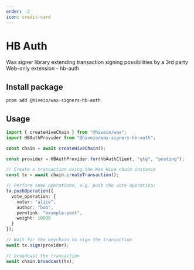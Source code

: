 ```yaml
---
order: -2
icon: credit-card
---
```


# HB Auth

Wax signer library extending transaction signing possibilities by a 3rd party Web-only extension - hb-auth

## Install package

```bash
pnpm add @hiveio/wax-signers-hb-auth
```

## Usage

```typescript
import { createHiveChain } from "@hiveio/wax";
import HBAuthProvider from "@hiveio/wax-signers-hb-auth";

const chain = await createHiveChain();

const provider = HBAuthProvider.for(hbAuthClient, "gtg", "posting");

// Create a transaction using the Wax Hive chain instance
const tx = await chain.createTransaction();

// Perform some operations, e.g. push the vote operation:
tx.pushOperation({
  vote_operation: {
    voter: "alice",
    author: "bob",
    permlink: "example-post",
    weight: 10000
  }
});

// Wait for the keychain to sign the transaction
await tx.sign(provider);

// broadcast the transaction
await chain.broadcast(tx);
```
